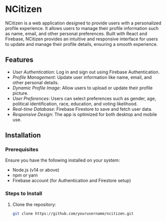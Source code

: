 # NCitizen

NCitizen is a web application designed to provide users with a personalized profile experience. It allows users to manage their profile information such as name, email, and other personal preferences. Built with React and Firebase, NCitizen provides an intuitive and responsive interface for users to update and manage their profile details, ensuring a smooth experience.

## Features

-   _User Authentication_: Log in and sign out using Firebase Authentication.
-   _Profile Management_: Update user information like name, email, and other personal details.
-   _Dynamic Profile Image_: Allow users to upload or update their profile picture.
-   _User Preferences_: Users can select preferences such as gender, age, political identification, race, education, and voting likelihood.
-   _Real-time Database_: Firebase Firestore to save and fetch user data.
-   _Responsive Design_: The app is optimized for both desktop and mobile use.

## Installation

### Prerequisites

Ensure you have the following installed on your system:

-   Node.js (v14 or above)
-   npm or yarn
-   Firebase account (for Authentication and Firestore setup)

### Steps to Install

1. Clone the repository:

    ```bash
    git clone https://github.com/yourusername/ncitizen.git
    ```
